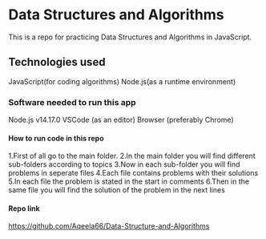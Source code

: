 # Data Structures and Algorithms
This is a repo for practicing Data Structures and Algorithms in JavaScript.
## Technologies used
JavaScript(for coding algorithms)
Node.js(as a runtime environment)
### Software needed to run this app
Node.js v14.17.0
VSCode (as an editor)
Browser (preferably Chrome)
#### How to run code in this repo
1.First of all go to the main folder.
2.In the main folder you will find different sub-folders according to topics
3.Now in each sub-folder you will find problems in seperate files
4.Each file contains problems with their solutions
5.In each file the problem is stated in the start in comments
6.Then in the same file you will find the solution of the problem in the next lines

#### Repo link 

https://github.com/Aqeela66/Data-Structure-and-Algorithms


